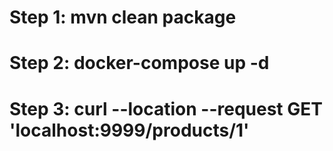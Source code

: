 # Step 1: mvn clean package
# Step 2: docker-compose up -d
# Step 3: curl --location --request GET 'localhost:9999/products/1'